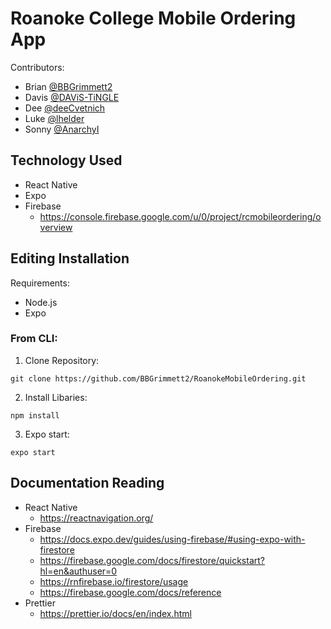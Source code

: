 # Roanoke College Mobile Ordering App
Contributors:
* Brian [@BBGrimmett2](https://github.com/BBGrimmett2)
* Davis [@DAViS-TiNGLE](https://github.com/DAViS-TiNGLE)
* Dee [@deeCvetnich](https://github.com/deeCvetnich)
* Luke [@lhelder](https://github.com/lhelder)
* Sonny [@AnarchyI](https://github.com/AnarchyI)

## Technology Used
* React Native
* Expo
* Firebase
    * https://console.firebase.google.com/u/0/project/rcmobileordering/overview

<!-- ## Screen Captures

### Home Screen
![HomeScreen](./Readme%20Images/HomeScreen.png)
### Food Type Selection
![FoodTypeSelection](./Readme%20Images/TypeSelectionScreen.png)

### Item Selection Screen
![ItemSelectionScreen](./Readme%20Images/ItemSelectionScreen.png)

### Item Details Screen
![HomeScreen](./Readme%20Images/ItemDetailsScreen.png)

### Account Screen
![HomeScreen](./Readme%20Images/AccountScreen.png) -->

## Editing Installation
Requirements:
* Node.js
* Expo

### From CLI:
1. Clone Repository:
```
git clone https://github.com/BBGrimmett2/RoanokeMobileOrdering.git
```

2. Install Libaries:
```
npm install
```

3. Expo start:
```
expo start
```

## Documentation Reading
* React Native
    * https://reactnavigation.org/
* Firebase
    * https://docs.expo.dev/guides/using-firebase/#using-expo-with-firestore
    * https://firebase.google.com/docs/firestore/quickstart?hl=en&authuser=0
    * https://rnfirebase.io/firestore/usage
    * https://firebase.google.com/docs/reference 
* Prettier
    * https://prettier.io/docs/en/index.html